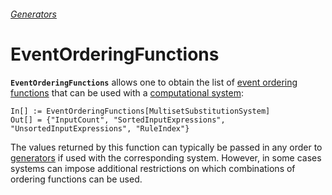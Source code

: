 ###### [Generators](README.md)

# EventOrderingFunctions

**`EventOrderingFunctions`** allows one to obtain the list of
[event ordering functions](GenerateMultihistory.md#Ordering-Functions) that can be used with a
[computational system](/Documentation/Systems/README.md):

```wl
In[] := EventOrderingFunctions[MultisetSubstitutionSystem]
Out[] = {"InputCount", "SortedInputExpressions", "UnsortedInputExpressions", "RuleIndex"}
```

The values returned by this function can typically be passed in any order to [generators](README.md) if used with the
corresponding system. However, in some cases systems can impose additional restrictions on which combinations of
ordering functions can be used.
